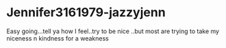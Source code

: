 # Jennifer3161979-jazzyjenn
Easy going...tell ya how I feel..try to be nice ..but most are trying to take my niceness n kindness for a weakness
